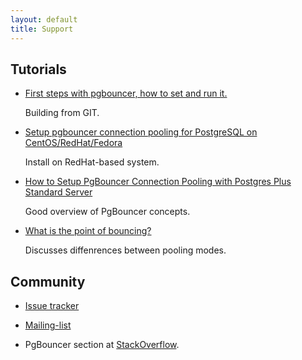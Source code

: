 ```yaml
---
layout: default
title: Support
---
```


## Tutorials

- [First steps with pgbouncer, how to set and run it.](http://michael.otacoo.com/postgresql-2/first-steps-with-pgbouncer-how-to-set-and-run-it/)

  Building from GIT.

- [Setup pgbouncer connection pooling for PostgreSQL on CentOS/RedHat/Fedora](https://opensourcedbms.com/dbms/setup-pgbouncer-connection-pooling-for-postgresql-on-centosredhatfedora/)

  Install on RedHat-based system.

- [How to Setup PgBouncer Connection Pooling with Postgres Plus Standard Server](http://www.enterprisedb.com/resources-community/tutorials-quickstarts/all-platforms/how-setup-pgbouncer-connection-pooling-postg)

  Good overview of PgBouncer concepts.

- [What is the point of bouncing?](http://www.depesz.com/2012/12/02/what-is-the-point-of-bouncing/)

  Discusses diffenrences between pooling modes.

## Community

- [Issue tracker](https://github.com/pgbouncer/pgbouncer/issues)

- [Mailing-list](http://lists.pgfoundry.org/mailman/listinfo/pgbouncer-general)

- PgBouncer section at [StackOverflow](https://stackoverflow.com/questions/tagged/pgbouncer).

